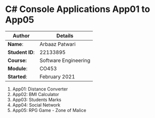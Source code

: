# C# Console Applications App01 to App05
| Author | Details |
| ---- | ---- |
**Name**: | Arbaaz Patwari  |
**Student ID**: | 22133895 |
**Course:** | Software Engineering |
**Module**: | CO453     |
**Started**: | February 2021 |    

1. App01: Distance Converter
2. App02: BMI Calculator
3. App03: Students Marks
4. App04: Social Network
5. App05: RPG Game - Zone of Malice
